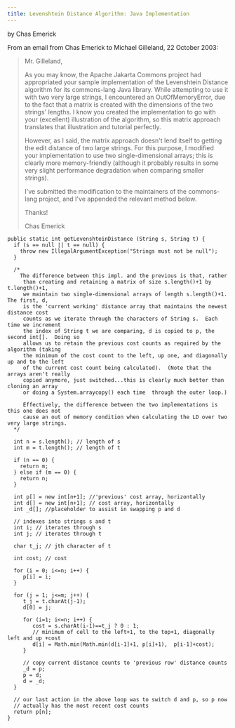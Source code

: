 ```yaml
---
title: Levenshtein Distance Algorithm: Java Implementation
---
```


by Chas Emerick

From an email from Chas Emerick to Michael Gilleland, 22 October 2003:

> Mr. Gilleland,
>
> As you may know, the Apache Jakarta Commons project had appropriated
> your sample implementation of the Levenshtein Distance algorithm for
> its commons-lang Java library.  While attempting to use it with two
> very large strings, I encountered an OutOfMemoryError, due to the fact
> that a matrix is created with the dimensions of the two strings'
> lengths.  I know you created the implementation to go with your
> (excellent) illustration of the algorithm, so this matrix approach
> translates that illustration and tutorial perfectly.
>
> However, as I said, the matrix approach doesn't lend itself to getting
> the edit distance of two large strings.  For this purpose, I modified
> your implementation to use two single-dimensional arrays; this is
> clearly more memory-friendly (although it probably results in some very
> slight performance degradation when comparing smaller strings).
>
> I've submitted the modification to the maintainers of the commons-lang
> project, and I've appended the relevant method below.
>
> Thanks!
>
> Chas Emerick

    public static int getLevenshteinDistance (String s, String t) {
      if (s == null || t == null) {
        throw new IllegalArgumentException("Strings must not be null");
      }

      /*
        The difference between this impl. and the previous is that, rather
         than creating and retaining a matrix of size s.length()+1 by t.length()+1,
         we maintain two single-dimensional arrays of length s.length()+1.  The first, d,
         is the 'current working' distance array that maintains the newest distance cost
         counts as we iterate through the characters of String s.  Each time we increment
         the index of String t we are comparing, d is copied to p, the second int[].  Doing so
         allows us to retain the previous cost counts as required by the algorithm (taking
         the minimum of the cost count to the left, up one, and diagonally up and to the left
         of the current cost count being calculated).  (Note that the arrays aren't really
         copied anymore, just switched...this is clearly much better than cloning an array
         or doing a System.arraycopy() each time  through the outer loop.)

         Effectively, the difference between the two implementations is this one does not
         cause an out of memory condition when calculating the LD over two very large strings.
      */

      int n = s.length(); // length of s
      int m = t.length(); // length of t

      if (n == 0) {
        return m;
      } else if (m == 0) {
        return n;
      }

      int p[] = new int[n+1]; //'previous' cost array, horizontally
      int d[] = new int[n+1]; // cost array, horizontally
      int _d[]; //placeholder to assist in swapping p and d

      // indexes into strings s and t
      int i; // iterates through s
      int j; // iterates through t

      char t_j; // jth character of t

      int cost; // cost

      for (i = 0; i<=n; i++) {
         p[i] = i;
      }

      for (j = 1; j<=m; j++) {
         t_j = t.charAt(j-1);
         d[0] = j;

         for (i=1; i<=n; i++) {
            cost = s.charAt(i-1)==t_j ? 0 : 1;
            // minimum of cell to the left+1, to the top+1, diagonally left and up +cost
            d[i] = Math.min(Math.min(d[i-1]+1, p[i]+1),  p[i-1]+cost);
         }

         // copy current distance counts to 'previous row' distance counts
         _d = p;
         p = d;
         d = _d;
      }

      // our last action in the above loop was to switch d and p, so p now
      // actually has the most recent cost counts
      return p[n];
    }
